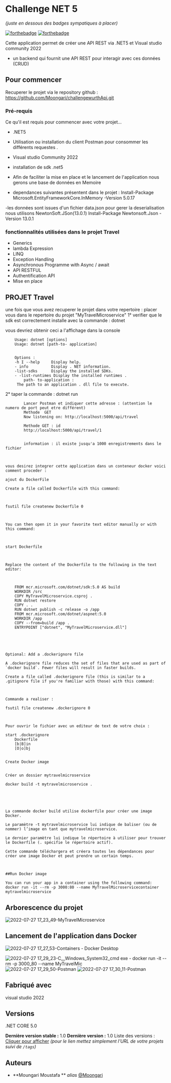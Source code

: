 # Challenge NET 5
_(juste en dessous des badges sympatiques à placer)_

[![forthebadge](http://forthebadge.com/images/badges/built-with-love.svg)](http://forthebadge.com)  [![forthebadge](http://forthebadge.com/images/badges/powered-by-electricity.svg)](http://forthebadge.com)

Cette application permet de créer une API REST via .NET5 et Visual studio community 2022
- un backend qui fournit une API REST pour interagir avec ces données (CRUD)
## Pour commencer

Recuperer le projet via le repository github : https://github.com/Moongari/challengewurthApi.git



### Pré-requis

Ce qu'il est requis pour commencer avec votre projet...

- .NET5
- Utilisation ou installation  du client Postman pour consommer les différents requestes .

- Visual studio Community 2022
- installation de sdk .net5
- Afin de faciliter la mise en place et le lancement de l'application nous gerons une base de données en Memoire

- dependances suivantes présentent dans le projet  :
	Install-Package Microsoft.EntityFrameworkCore.InMemory -Version 5.0.17

-les données sont issues d'un fichier data.json pour gerer la deserialisation nous utilisons NewtonSoft.JSon(13.0.1)
		Install-Package Newtonsoft.Json -Version 13.0.1
		
	


### fonctionnalités utilisées dans le projet Travel

- Generics
- lambda Expression
- LINQ
- Exception Handling
- Asynchronous Programme with Async / await
- API RESTFUL
- Authentification API
- Mise en place 

## PROJET Travel
 
 une fois que vous avez recuperer le projet dans votre repertoire :
 placer vous dans le repertoire du projet "MyTravelMicroservice"
 1° verifier que le sdk est correctement installe avec la commande : dotnet 
 
 vous devriez obtenir ceci a l'affichage dans la console 
 
		Usage: dotnet [options] 
		Usage: dotnet [path-to- application] 


		Options : 
		-h I --help 	Display help. 
		- info 			Display . NET information. 
		-list-sdks  	Display the installed SDKs.
		- -list-runtimes Display the installed runtimes . 
			path- to-application : 	
		 The path to an application . dll file to execute. 	

 2° taper la commande : dotnet run
			
			Lancer Postman et indiquer cette adresse : (attention le numero de port peut etre différent)
			Methode  GET 
			Now listening on: http://localhost:5000/api/travel
			
			Methode GET : id
			http://localhost:5000/api/travel/1
			
			
			information : il existe jusqu'a 1000 enregistrements dans le fichier



	vous desirez integrer cette application dans un conteneur docker voici comment proceder :
	
	ajout du DockerFile 

	Create a file called Dockerfile with this command: 

 

	fsutil file createnew Dockerfile 0 

 

	You can then open it in your favorite text editor manually or with this command: 

 

	start Dockerfile 

 

	Replace the content of the Dockerfile to the following in the text editor: 

 

		FROM mcr.microsoft.com/dotnet/sdk:5.0 AS build 
		WORKDIR /src 
		COPY MyTravelMicroservice.csproj . 
		RUN dotnet restore 
		COPY . . 
		RUN dotnet publish -c release -o /app 
		FROM mcr.microsoft.com/dotnet/aspnet:5.0 
		WORKDIR /app 
		COPY --from=build /app . 
		ENTRYPOINT ["dotnet", "MyTravelMicroservice.dll"] 

 

 

	Optional: Add a .dockerignore file 

	A .dockerignore file reduces the set of files that are used as part of `docker build`. Fewer files will result in faster builds. 

	Create a file called .dockerignore file (this is similar to a .gitignore file if you're familiar with those) with this command: 

 

	Commande a realiser : 

	fsutil file createnew .dockerignore 0 

	 

	Pour ouvrir le fichier avec un editeur de text de votre choix : 

	start .dockerignore 
		Dockerfile
		[b|B]in
		[O|o]bj
 

	Create Docker image 

 	
	Créer un dossier mytravelmicroservice
	
	docker build -t mytravelmicroservice . 

 

 

	La commande docker build utilise dockerfile pour créer une image Docker. 

	Le paramètre -t mytravelmicroservice lui indique de baliser (ou de nommer) l’image en tant que mytravelmicroservice. 

	Le dernier paramètre lui indique le répertoire à utiliser pour trouver le Dockerfile (. spécifie le répertoire actif). 

	Cette commande téléchargera et créera toutes les dépendances pour créer une image Docker et peut prendre un certain temps. 

 

	##Run Docker image 

	You can run your app in a container using the following command: 
	docker run -it --rm -p 3000:80 --name MyTravelMicroservicecontainer mytravelmicroservice 

	
## Arborescence du projet 

	
![2022-07-27 17_23_49-MyTravelMicroservice](https://user-images.githubusercontent.com/56550445/181286494-a2fb7289-9505-422d-ae1f-072efb9e7092.png)

## Lancement de l'application dans Docker 

![2022-07-27 17_27_53-Containers - Docker Desktop](https://user-images.githubusercontent.com/56550445/181287463-e602540a-5eab-4c40-8eb5-17fcf0845bd8.png)

![2022-07-27 17_29_23-C__Windows_System32_cmd exe - docker  run -it --rm -p 3000_80 --name MyTravelMic](https://user-images.githubusercontent.com/56550445/181287553-b458148b-dd4b-49df-9de2-1053361990f8.png)
![2022-07-27 17_29_50-Postman](https://user-images.githubusercontent.com/56550445/181287576-a8c1e758-3ee9-4c01-801e-8e34b37c2f22.png)
![2022-07-27 17_30_11-Postman](https://user-images.githubusercontent.com/56550445/181287598-9a9b8962-87e7-4a50-8866-6aeb35dc5f6c.png)

## Fabriqué avec
 visual studio 2022


## Versions
.NET CORE 5.0


**Dernière version stable :** 1.0
**Dernière version :** 1.0
Liste des versions : [Cliquer pour afficher](https://github.com/your/project-name/tags)
_(pour le lien mettez simplement l'URL de votre projets suivi de ``/tags``)_

## Auteurs

* **Moungari Moustafa ** _alias_ [@Moongari](https://github.com/Moongari)






